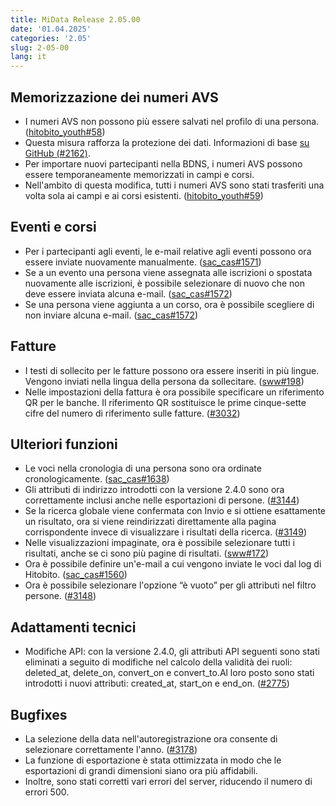 ```yaml
---
title: MiData Release 2.05.00
date: '01.04.2025'
categories: '2.05'
slug: 2-05-00
lang: it
---
```


## Memorizzazione dei numeri AVS
- I numeri AVS non possono più essere salvati nel profilo di una persona. ([hitobito_youth#58](https://github.com/hitobito/hitobito_youth/issues/58))
- Questa misura rafforza la protezione dei dati. Informazioni di base [su GitHub (#2162)](https://github.com/hitobito/hitobito/issues/2162).
- Per importare nuovi partecipanti nella BDNS, i numeri AVS possono essere temporaneamente memorizzati in campi e corsi.
- Nell'ambito di questa modifica, tutti i numeri AVS sono stati trasferiti una volta sola ai campi e ai corsi esistenti. ([hitobito_youth#59](https://github.com/hitobito/hitobito_youth/issues/59))

## Eventi e corsi
- Per i partecipanti agli eventi, le e-mail relative agli eventi possono ora essere inviate nuovamente manualmente. ([sac_cas#1571](https://github.com/hitobito/hitobito_sac_cas/issues/1571))
- Se a un evento una persona viene assegnata alle iscrizioni o spostata nuovamente alle iscrizioni, è possibile selezionare di nuovo che non deve essere inviata alcuna e-mail. ([sac_cas#1572](https://github.com/hitobito/hitobito_sac_cas/issues/1572))
- Se una persona viene aggiunta a un corso, ora è possibile scegliere di non inviare alcuna e-mail. ([sac_cas#1572](https://github.com/hitobito/hitobito_sac_cas/issues/1572))

## Fatture
- I testi di sollecito per le fatture possono ora essere inseriti in più lingue. Vengono inviati nella lingua della persona da sollecitare. ([sww#198](https://github.com/hitobito/hitobito_sww/issues/198))
- Nelle impostazioni della fattura è ora possibile specificare un riferimento QR per le banche. Il riferimento QR sostituisce le prime cinque-sette cifre del numero di riferimento sulle fatture. ([#3032](https://github.com/hitobito/hitobito/issues/3032))

## Ulteriori funzioni
- Le voci nella cronologia di una persona sono ora ordinate cronologicamente. ([sac_cas#1638](https://github.com/hitobito/hitobito_sac_cas/issues/1638))
- Gli attributi di indirizzo introdotti con la versione 2.4.0 sono ora correttamente inclusi anche nelle esportazioni di persone. ([#3144](https://github.com/hitobito/hitobito/issues/3144))
- Se la ricerca globale viene confermata con Invio e si ottiene esattamente un risultato, ora si viene reindirizzati direttamente alla pagina corrispondente invece di visualizzare i risultati della ricerca. ([#3149](https://github.com/hitobito/hitobito/issues/3149))
- Nelle visualizzazioni impaginate, ora è possibile selezionare tutti i risultati, anche se ci sono più pagine di risultati. ([sww#172](https://github.com/hitobito/hitobito_sww/issues/172))
- Ora è possibile definire un'e-mail a cui vengono inviate le voci dal log di Hitobito. ([sac_cas#1560](https://github.com/hitobito/hitobito_sac_cas/issues/1560))
- Ora è possibile selezionare l'opzione “è vuoto” per gli attributi nel filtro persone. ([#3148](https://github.com/hitobito/hitobito/issues/3148))

## Adattamenti tecnici
- Modifiche API: con la versione 2.4.0, gli attributi API seguenti sono stati eliminati a seguito di modifiche nel calcolo della validità dei ruoli: deleted_at, delete_on, convert_on e convert_to.Al loro posto sono stati introdotti i nuovi attributi: created_at, start_on e end_on. ([#2775](https://github.com/hitobito/hitobito/issues/2775))

## Bugfixes
- La selezione della data nell'autoregistrazione ora consente di selezionare correttamente l'anno. ([#3178](https://github.com/hitobito/hitobito/issues/3178))
- La funzione di esportazione è stata ottimizzata in modo che le esportazioni di grandi dimensioni siano ora più affidabili.
- Inoltre, sono stati corretti vari errori del server, riducendo il numero di errori 500.
